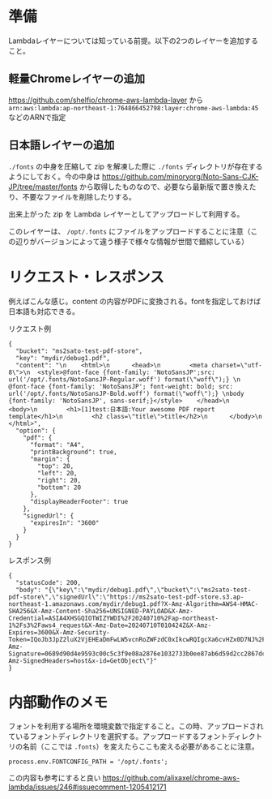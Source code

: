 # 準備

Lambdaレイヤーについては知っている前提。以下の2つのレイヤーを追加すること。

## 軽量Chromeレイヤーの追加

https://github.com/shelfio/chrome-aws-lambda-layer
から `arn:aws:lambda:ap-northeast-1:764866452798:layer:chrome-aws-lambda:45` などのARNで指定

## 日本語レイヤーの追加

`./fonts` の中身を圧縮して zip を解凍した際に `./fonts` ディレクトリが存在するようにしておく。今の中身は https://github.com/minoryorg/Noto-Sans-CJK-JP/tree/master/fonts から取得したものなので、必要なら最新版で置き換えたり、不要なファイルを削除したりする。

出来上がった zip を Lambda レイヤーとしてアップロードして利用する。

このレイヤーは、 `/opt/.fonts` にファイルをアップロードすることに注意（この辺りがバージョンによって違う様子で様々な情報が世間で錯綜している）

# リクエスト・レスポンス

例えばこんな感じ。content の内容がPDFに変換される。fontを指定しておけば日本語も対応できる。

リクエスト例

```
{
  "bucket": "ms2sato-test-pdf-store",
  "key": "mydir/debug1.pdf",
  "content": "\n    <html>\n      <head>\n        <meta charset=\"utf-8\">\n  <style>@font-face {font-family: 'NotoSansJP';src: url('/opt/.fonts/NotoSansJP-Regular.woff') format(\"woff\");} \n @font-face {font-family: 'NotoSansJP'; font-weight: bold; src: url('/opt/.fonts/NotoSansJP-Bold.woff') format(\"woff\");} \nbody {font-family: 'NotoSansJP', sans-serif;}</style>    </head>\n      <body>\n        <h1>[1]test:日本語:Your awesome PDF report template</h1>\n        <h2 class=\"title\">title</h2>\n      </body>\n    </html>",
  "option": {
    "pdf": {
      "format": "A4",
      "printBackground": true,
      "margin": {
        "top": 20,
        "left": 20,
        "right": 20,
        "bottom": 20
      },
      "displayHeaderFooter": true
    },
    "signedUrl": {
      "expiresIn": "3600"
    }
  }
}
```

レスポンス例

```
{
  "statusCode": 200,
  "body": "{\"key\":\"mydir/debug1.pdf\",\"bucket\":\"ms2sato-test-pdf-store\",\"signedUrl\":\"https://ms2sato-test-pdf-store.s3.ap-northeast-1.amazonaws.com/mydir/debug1.pdf?X-Amz-Algorithm=AWS4-HMAC-SHA256&X-Amz-Content-Sha256=UNSIGNED-PAYLOAD&X-Amz-Credential=ASIA4XHSGQIOTWIZYWDI%2F20240710%2Fap-northeast-1%2Fs3%2Faws4_request&X-Amz-Date=20240710T010424Z&X-Amz-Expires=3600&X-Amz-Security-Token=IQoJb3JpZ2luX2VjEHEaDmFwLW5vcnRoZWFzdC0xIkcwRQIgcXa6cvHZx0D7NJ%2FvIAqmJm2Zb9SYOLoop%2BT1y0yO17ACIQDpir92U4ZHNfnLbmmJgWL4VcO419yYsG1FsTj7mlsiGCq0Awg6EAAaDDg3NDUzMzc4MjA0NSIMobS0tsOSMLxvea9zKpED5j%2BUPf6tIm6%2Fe9X5%2FZbjQD%2Fam%2Flu0XXTnv7deDao2hhMkOscQACMzlBXrrxa0LKVQ31KXY4WDuUIq9KeozfXPEXTuiAD%2Bx62G54I3L5bvnbxt04198TvIi6w78Hy6i%2Fec%2BJL6s8YRoyANopRrmTxGYoJermqu%2FVW88lWHl%2FQyJtvP6Ovry2AlZvFOcy9DDftJvNu5tIY0beQca9zE9nSYM4EuY8tTLl6OaNXHKWwnhC4G%2B3GNWo9XFEmxaqek5Z%2BaqL2B6veGMbHGzsai07fXXB6VeawFMcDhrusf%2Bk%2F2BuJpDYe%2BEGQMp%2B56nRTz0Kx63CRnAoFdeBII6cA5SmkXBogklpQ%2BdY9kHj9%2FlWj9NE%2FP5QsrXF%2FB5myd%2FOePX62mjipbs3D8JCZKafDET85HS2e0Iwb37B442HOkNClZ67Kd2Eh0lh0gyIdFam81O%2FYrBIXg3cmFVNl1%2ByB3JLxtIxU1362oAxcq7vf8F%2FyHIERYnkCzjZkk%2BldSPsB1r61D%2FIy9qNoA8Cfp8Uh9nNexRMwkLy3tAY6ngFlAaeG0l6fu9tNOM9M5tr64zKTFneaLVx9Up%2BLw96ODeOc2y8KXbycXOO2YlZAqYPu4yLwyM0olbfrkGi1Bzskg1XHEg6dYNGOR03Vwu7tpHVC3wZBZZT0tvKoEPryIi3oiLc752H5gsunk5QZPowGZIXWnihBWUFD6l1Jqxf%2B%2BC3tXDr4P1ulrp%2FFgcw8apD%2FmzJzwnbmjkeue%2BXGgg%3D%3D&X-Amz-Signature=0689d90d4e9593c00c5c3f9e08a2876e1032733b0ee87ab6d59d2cc2867dc66e&X-Amz-SignedHeaders=host&x-id=GetObject\"}"
}
```

# 内部動作のメモ

フォントを利用する場所を環境変数で指定すること。この時、アップロードされているフォントディレクトリを選択する。アップロードするフォントディレクトリの名前（ここでは `.fonts`）を変えたらここも変える必要があることに注意。

```
process.env.FONTCONFIG_PATH = '/opt/.fonts';
```

この内容も参考にすると良い
https://github.com/alixaxel/chrome-aws-lambda/issues/246#issuecomment-1205412171
